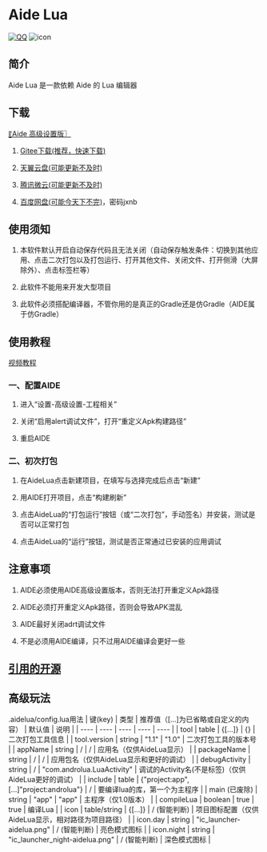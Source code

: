 # Aide Lua
[![QQ](https://img.shields.io/badge/Join-QQ_Group-ff69b4)](https://jq.qq.com/?_wv=1027&k=41q8mp8y)
![icon](https://gitee.com/Jesse205/AideLua/raw/master/ic_cover-aidelua.png)

## 简介
Aide Lua 是一款依赖 Aide 的 Lua 编辑器

## 下载
[〖Aide 高级设置版〗](https://www.lanzoui.com/b00zdhbeb)

1. [Gitee下载(推荐，快速下载)](https://gitee.com/Jesse205/AideLua/releases)

2. [天翼云盘(可能更新不及时)](https://cloud.189.cn/t/ZZ7RzijyqiUv)

3. [腾讯微云(可能更新不及时)](https://share.weiyun.com/oLiNtxMR)

4. [百度网盘(可能今天下不完)](https://pan.baidu.com/s/1j1RwisPR8iq1fPS3O_fl7Q)，密码jxnb

## 使用须知
  1. 本软件默认开启自动保存代码且无法关闭（自动保存触发条件：切换到其他应用、点击二次打包以及打包运行、打开其他文件、关闭文件、打开侧滑（大屏除外）、点击标签栏等）

  2. 此软件不能用来开发大型项目

  3. 此软件必须搭配编译器，不管你用的是真正的Gradle还是仿Gradle（AIDE属于仿Gradle）

## 使用教程
[视频教程](https://b23.tv/nvVHoa)

### 一、配置AIDE
  1. 进入“设置-高级设置-工程相关”

  2. 关闭“启用alert调试文件”，打开“重定义Apk构建路径”

  3. 重启AIDE

### 二、初次打包
  1. 在AideLua点击新建项目，在填写与选择完成后点击“新建”

  2. 用AIDE打开项目，点击“构建刷新”

  3. 点击AideLua的“打包运行”按钮（或“二次打包”，手动签名）并安装，测试是否可以正常打包

  4. 点击AideLua的“运行”按钮，测试是否正常通过已安装的应用调试

## 注意事项
1. AIDE必须使用AIDE高级设置版本，否则无法打开重定义Apk路径

2. AIDE必须打开重定义Apk路径，否则会导致APK混乱

3. AIDE最好关闭adrt调试文件

4. 不是必须用AIDE编译，只不过用AIDE编译会更好一些

## [引用的开源](https://gitee.com/Jesse205/AideLua/blob/master/app/src/main/luaLibs/openSourceLicenses.aly)

## 高级玩法
.aidelua/config.lua用法
| 键(key) | 类型 | 推荐值（[...]为已省略或自定义的内容） | 默认值 | 说明 |
| ---- | ---- | ---- | ---- | ---- |
| tool | table | {[...]} | {} | 二次打包工具信息 |
| tool.version | string | "1.1" | "1.0" | 二次打包工具的版本号 |
| appName | string | / | / | 应用名（仅供AideLua显示） |
| packageName | string | / | / | 应用包名（仅供AideLua显示和更好的调试） |
| debugActivity | string | / | "com.androlua.LuaActivity" | 调试的Activity名(不是标签)（仅供AideLua更好的调试） |
| include | table | {"project:app",[...]"project:androlua"} | / | 要编译lua的库，第一个为主程序 |
| main (已废除) | string | "app" | "app" | 主程序（仅1.0版本） |
| compileLua | boolean | true | true | 编译Lua |
| icon | table/string | {[...]} | / (智能判断) | 项目图标配置（仅供AideLua显示，相对路径为项目路径） |
| icon.day | string | "ic_launcher-aidelua.png" | / (智能判断) | 亮色模式图标 |
| icon.night | string | "ic_launcher_night-aidelua.png" | / (智能判断) | 深色模式图标 |

